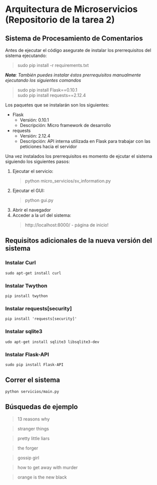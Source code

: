 # Arquitectura de Microservicios (Repositorio de la tarea 2)

## Sistema de Procesamiento de Comentarios

Antes de ejecutar el código asegurate de instalar los prerrequisitos del sistema ejecutando:
> sudo pip install -r requirements.txt  

*__Nota__: También puedes instalar éstos prerrequisitos manualmente 
ejecutando los siguientes comandos*   
> sudo pip install Flask==0.10.1  
> sudo pip install requests==2.12.4

Los paquetes que se instalarán son los siguientes:
- Flask
    - Versión: 0.10.1 <br>
    - Descripción: Micro framework de desarrollo
- requests
    - Versión: 2.12.4
    - Descripción: API interna utilizada en Flask para trabajar con las 
    peticiones hacia el servidor

Una vez instalados los prerrequisitos es momento de ejcutar el sistema siguiendo los siguientes pasos:  
1. Ejecutar el servicio:  
   > python micro_servicios/sv_information.py  
1. Ejecutar el GUI:  
   > python gui.py  
1. Abrir el navegador
1. Acceder a la url del sistema:
   > http://localhost:8000/ - página de inicio!

## Requisitos adicionales de la nueva versión del sistema

### Instalar Curl
```
sudo apt-get install curl
```

### Instalar Twython
```
pip install twython
```

### Instalar requests[security]
``` 
pip install 'requests[security]' 
```
### Instalar sqlite3
```
udo apt-get install sqlite3 libsqlite3-dev
```

### Instalar Flask-API
```
sudo pip install Flask-API
```

## Correr el sistema
```
python servicios/main.py
```

## Búsquedas de ejemplo
> 13 reasons why

> stranger things

> pretty little liars

> the forger

> gossip girl

> how to get away with murder

> orange is the new black